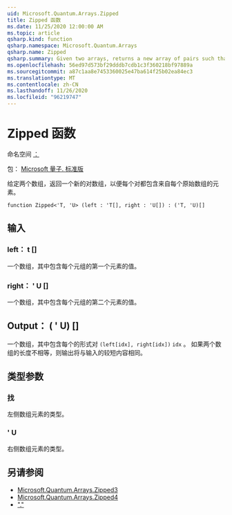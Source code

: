```yaml
---
uid: Microsoft.Quantum.Arrays.Zipped
title: Zipped 函数
ms.date: 11/25/2020 12:00:00 AM
ms.topic: article
qsharp.kind: function
qsharp.namespace: Microsoft.Quantum.Arrays
qsharp.name: Zipped
qsharp.summary: Given two arrays, returns a new array of pairs such that each pair contains an element from each original array.
ms.openlocfilehash: 56ed97d573bf29dddb7cdb1c3f360218bf97889a
ms.sourcegitcommit: a87c1aa8e7453360025e47ba614f25b02ea84ec3
ms.translationtype: MT
ms.contentlocale: zh-CN
ms.lasthandoff: 11/26/2020
ms.locfileid: "96219747"
---
```

# <a name="zipped-function"></a>Zipped 函数

命名空间 [：](xref:Microsoft.Quantum.Arrays)

包： [Microsoft 量子. 标准版](https://nuget.org/packages/Microsoft.Quantum.Standard)


给定两个数组，返回一个新的对数组，以便每个对都包含来自每个原始数组的元素。

```qsharp
function Zipped<'T, 'U> (left : 'T[], right : 'U[]) : ('T, 'U)[]
```


## <a name="input"></a>输入

### <a name="left--t"></a>left： t []

一个数组，其中包含每个元组的第一个元素的值。


### <a name="right--u"></a>right： ' U []

一个数组，其中包含每个元组的第二个元素的值。



## <a name="output--tu"></a>Output： ( ' U) []

一个数组，其中包含每个的形式对 `(left[idx], right[idx])` `idx` 。 如果两个数组的长度不相等，则输出将与输入的较短内容相同。

## <a name="type-parameters"></a>类型参数

### <a name="t"></a>找

左侧数组元素的类型。
### <a name="u"></a>' U

右侧数组元素的类型。

## <a name="see-also"></a>另请参阅

- [Microsoft.Quantum.Arrays.Zipped3](xref:Microsoft.Quantum.Arrays.Zipped3)
- [Microsoft.Quantum.Arrays.Zipped4](xref:Microsoft.Quantum.Arrays.Zipped4)
- ["."](xref:Microsoft.Quantum.Arrays.Unzipped)